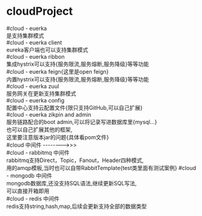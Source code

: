 # cloudProject<br>
#cloud - euerka <br>
是支持集群模式<br>
#cloud - euerka client<br>
eureka客户端也可以支持集群模式<br>
#cloud - euerka ribbon<br>
集成hystrix可以支持{服务限流,服务熔断,服务降级}等等功能<br>
#cloud - euerka feign{这里是open feign}<br>
内置hystrix可以支持{服务限流,服务熔断,服务降级}等等功能<br>
#cloud - euerka zuul<br>
服务网关在更新支持集群模式<br>
#cloud - euerka config<br>
配置中心支持云配置文件{限只支持GitHub,可以自己扩展}<br>
#cloud - euerka zikpin and admin<br>
服务链路配合的boot admin,可以将记录写进数据库里{mysql...}<br>
也可以自己扩展其他的框架,<br>
这里要注意版本jar的问题{具体看pom文件}<br>
#cloud 中间件  -------->>><br>
#cloud - rabbitmq 中间件<br>
rabbitmq支持Direct，Topic，Fanout，Header四种模式,<br>
用的amqp模板,当时也可以自带RabbitTemplate{test类里面有测试案例}
#cloud - mongodb 中间件<br>
mongodb数据库,还没支持SQL语法,继续更新SQL写法,<br>
可以直接开箱即用<br>
#cloud - redis 中间件<br>
redis支持string,hash,map,后续会更新支持全部的数据类型<br>
